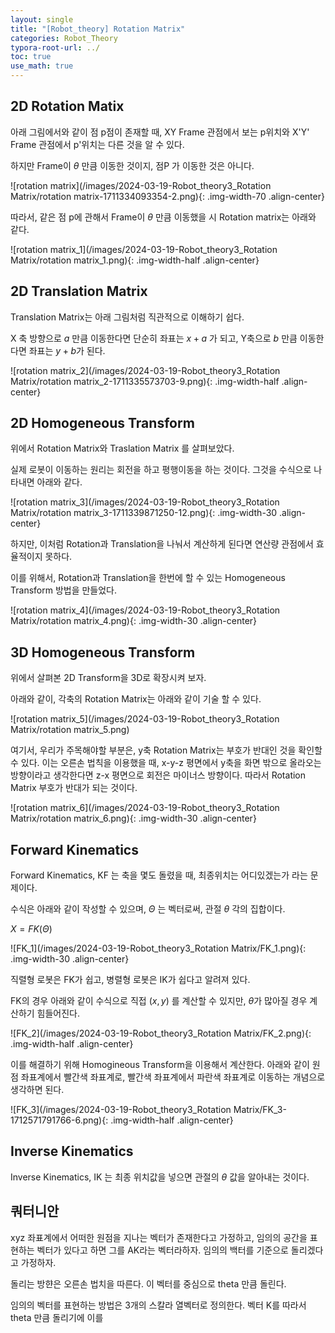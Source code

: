```yaml
---
layout: single
title: "[Robot_theory] Rotation Matrix" 
categories: Robot_Theory
typora-root-url: ../
toc: true
use_math: true
---
```






## 2D Rotation Matix

아래 그림에서와 같이 점 p점이 존재할 때, XY Frame 관점에서 보는 p위치와 X'Y' Frame 관점에서 p'위치는 다른 것을 알 수 있다.

하지만 Frame이 $\theta$ 만큼 이동한 것이지,  점P 가 이동한 것은 아니다.



![rotation matrix](/images/2024-03-19-Robot_theory3_Rotation Matrix/rotation matrix-1711334093354-2.png){: .img-width-70 .align-center}

 

따라서, 같은 점 p에 관해서 Frame이 $\theta$ 만큼 이동했을 시 Rotation matrix는 아래와 같다. 





![rotation matrix_1](/images/2024-03-19-Robot_theory3_Rotation Matrix/rotation matrix_1.png){: .img-width-half .align-center}





## 2D Translation Matrix

Translation Matrix는 아래 그림처럼 직관적으로 이해하기 쉽다.

X 축 방향으로 $a$ 만큼 이동한다면 단순히 좌표는 $x+a$ 가 되고, Y축으로 $b$ 만큼 이동한다면 좌표는 $y+b$가 된다. 



![rotation matrix_2](/images/2024-03-19-Robot_theory3_Rotation Matrix/rotation matrix_2-1711335573703-9.png){: .img-width-half .align-center}

## 2D Homogeneous Transform

위에서 Rotation Matrix와 Traslation Matrix 를 살펴보았다. 

실제 로봇이 이동하는 원리는 회전을 하고 평행이동을 하는 것이다. 그것을 수식으로 나타내면 아래와 같다. 



![rotation matrix_3](/images/2024-03-19-Robot_theory3_Rotation Matrix/rotation matrix_3-1711339871250-12.png){: .img-width-30 .align-center}







하지만, 이처럼 Rotation과 Translation을 나눠서 계산하게 된다면 연산량 관점에서 효율적이지 못하다.

이를 위해서,  Rotation과 Translation을 한번에 할 수 있는 Homogeneous Transform 방법을 만들었다.  



![rotation matrix_4](/images/2024-03-19-Robot_theory3_Rotation Matrix/rotation matrix_4.png){: .img-width-30 .align-center}



## 3D Homogeneous Transform

위에서 살펴본 2D Transform을 3D로 확장시켜 보자. 

아래와 같이,  각축의 Rotation Matrix는 아래와 같이 기술 할 수 있다. 

![rotation matrix_5](/images/2024-03-19-Robot_theory3_Rotation Matrix/rotation matrix_5.png)



여기서, 우리가 주목해야할 부분은, y축 Rotation Matrix는 부호가 반대인 것을 확인할 수 있다. 이는 오른손 법칙을 이용했을 때,  x-y-z 평면에서 y축을 화면 밖으로 올라오는 방향이라고 생각한다면 z-x 평면으로 회전은 마이너스 방향이다. 따라서 Rotation Matrix 부호가 반대가 되는 것이다. 

![rotation matrix_6](/images/2024-03-19-Robot_theory3_Rotation Matrix/rotation matrix_6.png){: .img-width-30 .align-center}

## Forward Kinematics

Forward Kinematics, KF 는 축을 몇도 돌렸을 때, 최종위치는 어디있겠는가 라는 문제이다. 

수식은 아래와 같이 작성할 수 있으며, $\Theta$ 는 벡터로써, 관절 $\theta$ 각의 집합이다.  

$X = FK(\Theta)$



![FK_1](/images/2024-03-19-Robot_theory3_Rotation Matrix/FK_1.png){: .img-width-30 .align-center}

직렬형 로봇은 FK가 쉽고, 병렬형 로봇은 IK가 쉽다고 알려져 있다. 

FK의 경우 아래와 같이 수식으로 직접 $(x, y)$ 를 계산할 수 있지만, $\theta$가 많아질 경우 계산하기 힘들어진다. 

![FK_2](/images/2024-03-19-Robot_theory3_Rotation Matrix/FK_2.png){: .img-width-half .align-center}





이를 해결하기 위해 Homogineous Transform을 이용해서 계산한다. 
아래와 같이 원점 좌표계에서 빨간색 좌표계로,   빨간색 좌표계에서 파란색 좌표계로 이동하는 개념으로 생각하면 된다. 



![FK_3](/images/2024-03-19-Robot_theory3_Rotation Matrix/FK_3-1712571791766-6.png){: .img-width-half .align-center}









## Inverse Kinematics

Inverse Kinematics, IK 는 최종 위치값을 넣으면 관절의 $\theta$ 값을 알아내는 것이다. 







## 쿼터니안



xyz 좌표계에서 어떠한 원점을 지나는 벡터가 존재한다고 가정하고, 임의의 공간을 표현하는 벡터가 있다고 하면 그를 AK라는 벡터라하자. 임의의 백터를 기준으로 돌리겠다고 가정하자. 



돌리는 방햔은 오른손 법치을 따른다. 이 벡터를 중심으로  theta  만큼 돌린다. 

임의의 벡터를 표현하는 방법은  3개의 스칼라 열벡터로 정의한다. 벡터 K를 따라서   theta  만큼 돌리기에 이를